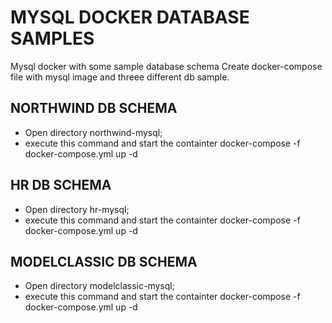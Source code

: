 # MYSQL DOCKER DATABASE SAMPLES
Mysql docker with some sample database schema
Create docker-compose file with mysql image and threee different db sample.
## NORTHWIND DB SCHEMA
- Open directory northwind-mysql;
- execute this command and start the containter
  docker-compose -f docker-compose.yml up -d
## HR DB SCHEMA
- Open directory hr-mysql;
- execute this command and start the containter
  docker-compose -f docker-compose.yml up -d
## MODELCLASSIC DB SCHEMA
- Open directory modelclassic-mysql;
- execute this command and start the containter
  docker-compose -f docker-compose.yml up -d
